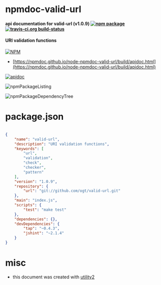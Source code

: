 # npmdoc-valid-url

#### api documentation for  valid-url (v1.0.9)  [![npm package](https://img.shields.io/npm/v/npmdoc-valid-url.svg?style=flat-square)](https://www.npmjs.org/package/npmdoc-valid-url) [![travis-ci.org build-status](https://api.travis-ci.org/npmdoc/node-npmdoc-valid-url.svg)](https://travis-ci.org/npmdoc/node-npmdoc-valid-url)

#### URI validation functions

[![NPM](https://nodei.co/npm/valid-url.png?downloads=true&downloadRank=true&stars=true)](https://www.npmjs.com/package/valid-url)

- [https://npmdoc.github.io/node-npmdoc-valid-url/build/apidoc.html](https://npmdoc.github.io/node-npmdoc-valid-url/build/apidoc.html)

[![apidoc](https://npmdoc.github.io/node-npmdoc-valid-url/build/screenCapture.buildCi.browser.%252Ftmp%252Fbuild%252Fapidoc.html.png)](https://npmdoc.github.io/node-npmdoc-valid-url/build/apidoc.html)

![npmPackageListing](https://npmdoc.github.io/node-npmdoc-valid-url/build/screenCapture.npmPackageListing.svg)

![npmPackageDependencyTree](https://npmdoc.github.io/node-npmdoc-valid-url/build/screenCapture.npmPackageDependencyTree.svg)



# package.json

```json

{
    "name": "valid-url",
    "description": "URI validation functions",
    "keywords": [
        "url",
        "validation",
        "check",
        "checker",
        "pattern"
    ],
    "version": "1.0.9",
    "repository": {
        "url": "git://github.com/ogt/valid-url.git"
    },
    "main": "index.js",
    "scripts": {
        "test": "make test"
    },
    "dependencies": {},
    "devDependencies": {
        "tap": "~0.4.3",
        "jshint": "~2.1.4"
    }
}
```



# misc
- this document was created with [utility2](https://github.com/kaizhu256/node-utility2)
